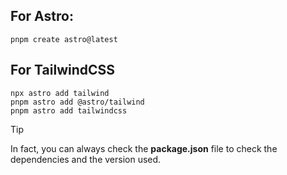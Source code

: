 ## For Astro:
```
pnpm create astro@latest
```

## For TailwindCSS
```
npx astro add tailwind
pnpm astro add @astro/tailwind
pnpm astro add tailwindcss
```

>[!TIP]
> In fact, you can always check the **package.json** file to check the dependencies and the version used.
